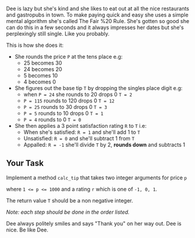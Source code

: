 Dee is lazy but she's kind and she likes to eat out at all the nice restaurants and gastropubs in town. To make paying quick and easy she uses a simple mental algorithm she's called The Fair %20 Rule. She's gotten so good she can do this in a few seconds and it always impresses her dates but she's perplexingly still single. Like you probably. 

This is how she does it:

 - She rounds the price `P` at the tens place e.g:
   - 25 becomes 30
   - 24 becomes 20
   - 5 becomes 10
   - 4 becomes 0
 - She figures out the base tip `T` by dropping the singles place digit e.g:
   - when `P = 24` she rounds to 20 drops 0 `T = 2`
   - `P = 115` rounds to 120 drops 0 `T = 12`
   - `P = 25` rounds to 30 drops 0 `T = 3`
   - `P = 5` rounds to 10 drops 0 `T = 1`
   - `P = 4` rounds to 0 `T = 0`
 - She then applies a 3 point satisfaction rating `R` to `T` i.e:
   - When she's satisfied: `R = 1` and she'll add 1 to `T`
   - Unsatisfied: `R = 0` and she'll subtract 1 from `T`
   - Appalled: `R = -1` she'll divide `T` by 2, **rounds down** and subtracts 1
 
## Your Task

Implement a method `calc_tip` that takes two integer arguments for price `p` 

where `1 <= p <= 1000` and a rating `r` which is one of `-1, 0, 1`.

The return value `T` should be a non negative integer.

*Note: each step should be done in the order listed.*

Dee always politely smiles and says "Thank you" on her way out. Dee is nice. Be like Dee.
